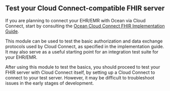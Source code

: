 ## Test your Cloud Connect-compatible FHIR server

If you are planning to connect your EHR/EMR with Ocean via Cloud Connect, start by consulting the [Ocean Cloud Connect FHIR Implementation Guide](<[https://](https://simplifier.net/ocean-cloud-connect-fhir-implementation-guide)>).

This module can be used to test the basic authorization and data exchange protocols used by Cloud Connect, as specified in the implementation guide. It may also serve as a useful starting point for an integration test suite for your EHR/EMR.

After using this module to test the basics, you should proceed to test your FHIR server with Cloud Connect itself, by setting up a Cloud Connect to connect to your test server. However, it may be difficult to troubleshoot issues in the early stages of development.
